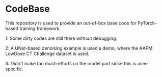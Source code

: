 # CodeBase
This repository is used to provide an out-of-box base code for PyTorch-based training framework.


1: Some dirty codes are still there without debugging.


2: A UNet-based denoising example is used a demo, where the AAPM LowDose CT Challenge dataset is used. 


3: Didn't make too much efforts on the model part since this is user-specific.
